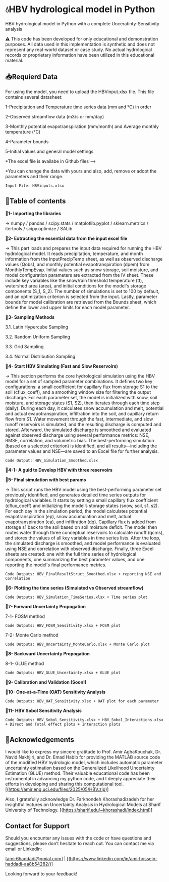 # 💧HBV hydrological model in Python
HBV hydrological model in Python with a complete Unceratinty-Sensitivity analysis

⚠️ This code has been developed for only educational and demonstration purposes. All data used in this implementation is synthetic and does not represent any real-world dataset or case study. No actual hydrological records or proprietary information have been utilized in this educational material.

## 📥Requierd Data
For using the model, you need to upload the HBVinput.xlsx file.
This file contains several datasheet:

1-Precipitation and Temperature time series data (mm and °C) in order

2-Observed streamflow data (m3/s or mm/day)

3-Monthly potential evapotranspiration (mm/month) and Average monthly temperature	(°C)

4-Parameter bounds

5-Initial values and general model settings

*The excel file is availabe in Github files -->

*You can change the data with yours and also, add, remove or adopt the parameters and their range.

    Input File: HBVinputs.xlsx


## 🔷Table of contents

🔹**1- Importing the libraries**

-> numpy / pandas / scipy.stats / matplotlib.pyplot / sklearn.metrics / itertools / scipy.optimize / SALib

🔹**2- Extracting the essential data from the input excel file**

-> This part loads and prepares the input data required for running the HBV hydrological model. It reads precipitation, temperature, and month information from the InputPrecipTemp sheet, as well as observed discharge values (Qobs), and monthly potential evapotranspiration (dpem) from MonthlyTempEvap. Initial values such as snow storage, soil moisture, and model configuration parameters are extracted from the IV sheet. These include key variables like the snow/rain threshold temperature (tt), watershed area (area), and initial conditions for the model's storage components (S_1, S_2). The number of simulations is set to 100 by default, and an optimization criterion is selected from the input. Lastly, parameter bounds for model calibration are retrieved from the Bounds sheet, which define the lower and upper limits for each model parameter.


🔹**3- Sampling Methods**

  3.1. Latin Hypercube Sampling

  3.2. Random Uniform Sampling

  3.3. Grid Sampling

  3.4. Normal Distribution Sampling

   
🔹**4- Start HBV Simulating (Fast and Slow Reservoirs)**

-> This section performs the core hydrological simulation using the HBV model for a set of sampled parameter combinations. It defines two key configurations: a small coefficient for capillary flux from storage S1 to the soil (cflux_coeff), and a smoothing window size for filtering the output discharge. For each parameter set, the model is initialized with snow, soil moisture, and storage states (S1, S2), then iterates through each time step (daily). During each day, it calculates snow accumulation and melt, potential and actual evapotranspiration, infiltration into the soil, and capillary return flow from S1. Water movement through the fast, intermediate, and slow runoff reservoirs is simulated, and the resulting discharge is computed and stored. Afterward, the simulated discharge is smoothed and evaluated against observed discharge using several performance metrics: NSE, RMSE, correlation, and volumetric bias. The best-performing simulation (based on a selected criterion) is identified, and all results—including the parameter values and NSE—are saved to an Excel file for further analysis.

    Code Output: HBV_Simulation_Smoothed.xlsx


🔹**4-1- A guid to Develop HBV with three reservoirs**

🔹**5- Final simulation with best params**

-> This script runs the HBV model using the best-performing parameter set previously identified, and generates detailed time series outputs for hydrological variables. It starts by setting a small capillary flux coefficient (cflux_coeff) and initializing the model’s storage states (snow, soil, s1, s2). For each day in the simulation period, the model calculates potential evapotranspiration (ep), snow accumulation and melt, actual evapotranspiration (ea), and infiltration (dq). Capillary flux is added from storage s1 back to the soil based on soil moisture deficit. The model then routes water through three conceptual reservoirs to calculate runoff (qcms), and stores the values of all key variables in time series lists. After the loop, the simulated discharge is smoothed, and model performance is evaluated using NSE and correlation with observed discharge. Finally, three Excel sheets are created: one with the full time series of hydrological components, one summarizing the best parameter values, and one reporting the model's final performance metrics.

    Code Outputs: HBV_FinalResultStruct_Smoothed.xlsx + reporting NSE and Correlation

🔹**6- Plotting the time series (Simulated vs Observed streamflow)**

    Code Outputs: HBV_Simulation_TimeSeries.xlsx + Time series plot

🔹**7- Forward Uncertainty Propogation**

  7-1- FOSM method

    Code Outputs: HBV_FOSM_Sensitivity.xlsx + FOSM plot
  
  7-2- Monte Carlo method
  
    Code Outputs: HBV_Uncertainty_MonteCarlo.xlsx + Monte Carlo plot

🔹**8- Backward Uncertainty Propogation**

  8-1- GLUE method

    Code Outputs: HBV_GLUE_Uncertainty.xlsx + GLUE plot

🔹**9- Calibration and Validation (Soon!)**

🔹**10- One-at-a-Time (OAT) Sensitivity Analysis** 

    Code Outputs: HBV_OAT_Sensitivity.xlsx + OAT plot for each parameter 
    
🔹**11- HBV Sobol Sensitivity Analysis**

    Code Outputs: HBV_Sobol_Sensitivity.xlsx + HBV_Sobol_Interactions.xlsx + Direct and Total effect plots + Interaction plots

## 🔰Acknowledgements
I would like to express my sincere gratitude to Prof. Amir AghaKouchak, Dr. Navid Nakhjiri, and Dr. Emad Habib for providing the MATLAB source code of the modified HBV hydrologic model, which includes automatic parameter uncertainty estimation based on the Generalized Likelihood Uncertainty Estimation (GLUE) method. Their valuable educational code has been instrumental in advancing my python code, and I deeply appreciate their efforts in developing and sharing this computational tool. [(https://amir.eng.uci.edu/files/2025/05/HBV.zip)]

Also, I gratefully acknowledge Dr. Farkhondeh Khorashadizadeh for her insightful lectures on Uncertainty Analysis in Hydrological Models at Sharif University of Technology. [(https://sharif.edu/~khorashadi/index.html)]

## Contact for Support
Should you encounter any issues with the code or have questions and suggestions, please don’t hesitate to reach out. You can contact me via email or LinkedIn:

[amir6haddadi@gmial.com] | [(https://www.linkedin.com/in/amirhossein-haddadi-aa8b54282/)]

Looking forward to your feedback!
